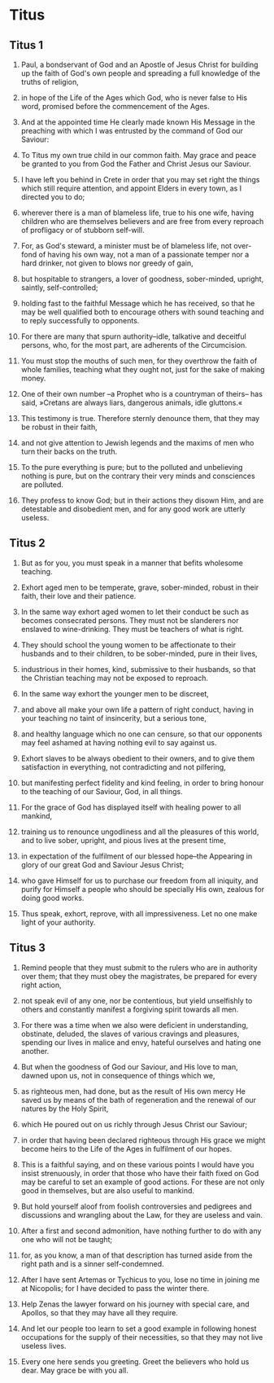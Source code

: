 # Titus

## Titus 1

1. Paul, a bondservant of God and an Apostle of Jesus Christ for building up the faith of God's own people and spreading a full knowledge of the truths of religion,

2. in hope of the Life of the Ages which God, who is never false to His word, promised before the commencement of the Ages.

3. And at the appointed time He clearly made known His Message in the preaching with which I was entrusted by the command of God our Saviour:

4. To Titus my own true child in our common faith. May grace and peace be granted to you from God the Father and Christ Jesus our Saviour.

5. I have left you behind in Crete in order that you may set right the things which still require attention, and appoint Elders in every town, as I directed you to do;

6. wherever there is a man of blameless life, true to his one wife, having children who are themselves believers and are free from every reproach of profligacy or of stubborn self-will.

7. For, as God's steward, a minister must be of blameless life, not over-fond of having his own way, not a man of a passionate temper nor a hard drinker, not given to blows nor greedy of gain,

8. but hospitable to strangers, a lover of goodness, sober-minded, upright, saintly, self-controlled;

9. holding fast to the faithful Message which he has received, so that he may be well qualified both to encourage others with sound teaching and to reply successfully to opponents.

10. For there are many that spurn authority–idle, talkative and deceitful persons, who, for the most part, are adherents of the Circumcision.

11. You must stop the mouths of such men, for they overthrow the faith of whole families, teaching what they ought not, just for the sake of making money.

12. One of their own number –a Prophet who is a countryman of theirs– has said, »Cretans are always liars, dangerous animals, idle gluttons.«

13. This testimony is true. Therefore sternly denounce them, that they may be robust in their faith,

14. and not give attention to Jewish legends and the maxims of men who turn their backs on the truth.

15. To the pure everything is pure; but to the polluted and unbelieving nothing is pure, but on the contrary their very minds and consciences are polluted.

16. They profess to know God; but in their actions they disown Him, and are detestable and disobedient men, and for any good work are utterly useless.

## Titus 2

1. But as for you, you must speak in a manner that befits wholesome teaching.

2. Exhort aged men to be temperate, grave, sober-minded, robust in their faith, their love and their patience.

3. In the same way exhort aged women to let their conduct be such as becomes consecrated persons. They must not be slanderers nor enslaved to wine-drinking. They must be teachers of what is right.

4. They should school the young women to be affectionate to their husbands and to their children, to be sober-minded, pure in their lives,

5. industrious in their homes, kind, submissive to their husbands, so that the Christian teaching may not be exposed to reproach.

6. In the same way exhort the younger men to be discreet,

7. and above all make your own life a pattern of right conduct, having in your teaching no taint of insincerity, but a serious tone,

8. and healthy language which no one can censure, so that our opponents may feel ashamed at having nothing evil to say against us.

9. Exhort slaves to be always obedient to their owners, and to give them satisfaction in everything, not contradicting and not pilfering,

10. but manifesting perfect fidelity and kind feeling, in order to bring honour to the teaching of our Saviour, God, in all things.

11. For the grace of God has displayed itself with healing power to all mankind,

12. training us to renounce ungodliness and all the pleasures of this world, and to live sober, upright, and pious lives at the present time,

13. in expectation of the fulfilment of our blessed hope–the Appearing in glory of our great God and Saviour Jesus Christ;

14. who gave Himself for us to purchase our freedom from all iniquity, and purify for Himself a people who should be specially His own, zealous for doing good works.

15. Thus speak, exhort, reprove, with all impressiveness. Let no one make light of your authority.

## Titus 3

1. Remind people that they must submit to the rulers who are in authority over them; that they must obey the magistrates, be prepared for every right action,

2. not speak evil of any one, nor be contentious, but yield unselfishly to others and constantly manifest a forgiving spirit towards all men.

3. For there was a time when we also were deficient in understanding, obstinate, deluded, the slaves of various cravings and pleasures, spending our lives in malice and envy, hateful ourselves and hating one another.

4. But when the goodness of God our Saviour, and His love to man, dawned upon us, not in consequence of things which we,

5. as righteous men, had done, but as the result of His own mercy He saved us by means of the bath of regeneration and the renewal of our natures by the Holy Spirit,

6. which He poured out on us richly through Jesus Christ our Saviour;

7. in order that having been declared righteous through His grace we might become heirs to the Life of the Ages in fulfilment of our hopes.

8. This is a faithful saying, and on these various points I would have you insist strenuously, in order that those who have their faith fixed on God may be careful to set an example of good actions. For these are not only good in themselves, but are also useful to mankind.

9. But hold yourself aloof from foolish controversies and pedigrees and discussions and wrangling about the Law, for they are useless and vain.

10. After a first and second admonition, have nothing further to do with any one who will not be taught;

11. for, as you know, a man of that description has turned aside from the right path and is a sinner self-condemned.

12. After I have sent Artemas or Tychicus to you, lose no time in joining me at Nicopolis; for I have decided to pass the winter there.

13. Help Zenas the lawyer forward on his journey with special care, and Apollos, so that they may have all they require.

14. And let our people too learn to set a good example in following honest occupations for the supply of their necessities, so that they may not live useless lives.

15. Every one here sends you greeting. Greet the believers who hold us dear. May grace be with you all.

